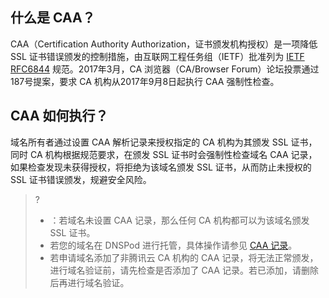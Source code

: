 ## 什么是 CAA？

CAA（Certification Authority Authorization，证书颁发机构授权）是一项降低 SSL 证书错误颁发的控制措施，由互联网工程任务组（IETF）批准列为 [IETF RFC6844](https://datatracker.ietf.org/doc/html/rfc6844) 规范。2017年3月，CA 浏览器（CA/Browser Forum）论坛投票通过187号提案，要求 CA 机构从2017年9月8日起执行 CAA 强制性检查。

## CAA 如何执行？
域名所有者通过设置 CAA 解析记录来授权指定的 CA 机构为其颁发 SSL 证书，同时 CA 机构根据规范要求，在颁发 SSL 证书时会强制性检查域名 CAA 记录，如果检查发现未获得授权，将拒绝为该域名颁发 SSL 证书，从而防止未授权的 SSL 证书错误颁发，规避安全风险。

>?
>- ：若域名未设置 CAA 记录，那么任何 CA 机构都可以为该域名颁发 SSL 证书。
>- 若您的域名在 DNSPod 进行托管，具体操作请参见 [CAA 记录](https://docs.dnspod.cn/dns/5f3b337aab35dc34f57913e4/)。
>- 若申请域名添加了非腾讯云 CA 机构的 CAA 记录，将无法正常颁发，进行域名验证前，请先检查是否添加了 CAA 记录。若已添加，请删除后再进行域名验证。


